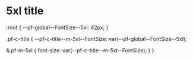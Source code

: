 <h1 class="pf-c-title pf-m-5xl">
  5xl title
</h1>

:root {
  --pf-global--FontSize--5xl: 42px;
}

.pf-c-title {
  --pf-c-title--m-5xl--FontSize: var(--pf-global--FontSize--5xl);
  
  &.pf-m-5xl {
    font-size: var(--pf-c-title--m-5xl--FontSize);
  }
}
